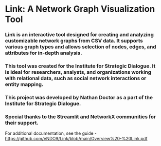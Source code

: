 # Link: A Network Graph Visualization Tool

### Link is an interactive tool designed for creating and analyzing customizable network graphs from CSV data. It supports various graph types and allows selection of nodes, edges, and attributes for in-depth analysis.

### This tool was created for the Institute for Strategic Dialogue. It is ideal for researchers, analysts, and organizations working with relational data, such as social network interactions or entity mapping.

### This project was developed by Nathan Doctor as a part of the Institute for Strategic Dialogue. 

### Special thanks to the Streamlit and NetworkX communities for their support.

For additional documentation, see the guide - https://github.com/eNDO9/Link/blob/main/Overview%20-%20Link.pdf